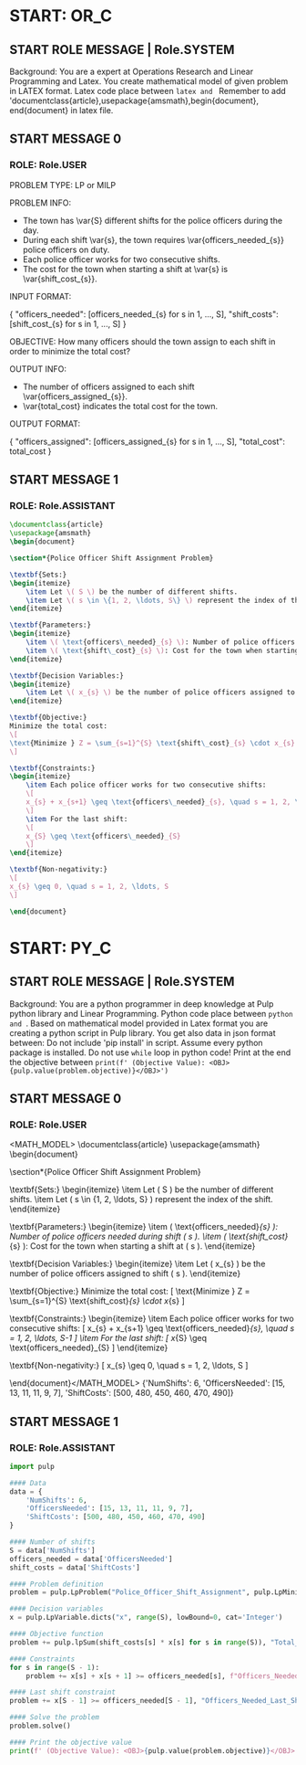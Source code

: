 # START: OR_C 
## START ROLE MESSAGE | Role.SYSTEM 
Background: You are a expert at Operations Research and Linear Programming and Latex. You create mathematical model of given problem in LATEX format. Latex code place between ```latex and ``` Remember to add 'documentclass{article},usepackage{amsmath},begin{document}, end{document} in latex file. 
## START MESSAGE 0 
### ROLE: Role.USER
<DESCRIPTION>
PROBLEM TYPE: LP or MILP

PROBLEM INFO:

- The town has \var{S} different shifts for the police officers during the day.
- During each shift \var{s}, the town requires \var{officers_needed_{s}} police officers on duty.
- Each police officer works for two consecutive shifts.
- The cost for the town when starting a shift at \var{s} is \var{shift_cost_{s}}.

INPUT FORMAT: 

{
    "officers_needed": [officers_needed_{s} for s in 1, ..., S],
    "shift_costs": [shift_cost_{s} for s in 1, ..., S]
}

OBJECTIVE: How many officers should the town assign to each shift in order to minimize the total cost?

OUTPUT INFO:

- The number of officers assigned to each shift \var{officers_assigned_{s}}.
- \var{total_cost} indicates the total cost for the town.

OUTPUT FORMAT:

{
    "officers_assigned": [officers_assigned_{s} for s in 1, ..., S],
    "total_cost": total_cost
}
</DESCRIPTION>


## START MESSAGE 1 
### ROLE: Role.ASSISTANT
```latex
\documentclass{article}
\usepackage{amsmath}
\begin{document}

\section*{Police Officer Shift Assignment Problem}

\textbf{Sets:}
\begin{itemize}
    \item Let \( S \) be the number of different shifts.
    \item Let \( s \in \{1, 2, \ldots, S\} \) represent the index of the shift.
\end{itemize}

\textbf{Parameters:}
\begin{itemize}
    \item \( \text{officers\_needed}_{s} \): Number of police officers needed during shift \( s \).
    \item \( \text{shift\_cost}_{s} \): Cost for the town when starting a shift at \( s \).
\end{itemize}

\textbf{Decision Variables:}
\begin{itemize}
    \item Let \( x_{s} \) be the number of police officers assigned to shift \( s \).
\end{itemize}

\textbf{Objective:}
Minimize the total cost:
\[
\text{Minimize } Z = \sum_{s=1}^{S} \text{shift\_cost}_{s} \cdot x_{s}
\]

\textbf{Constraints:}
\begin{itemize}
    \item Each police officer works for two consecutive shifts:
    \[
    x_{s} + x_{s+1} \geq \text{officers\_needed}_{s}, \quad s = 1, 2, \ldots, S-1
    \]
    \item For the last shift:
    \[
    x_{S} \geq \text{officers\_needed}_{S}
    \]
\end{itemize}

\textbf{Non-negativity:}
\[
x_{s} \geq 0, \quad s = 1, 2, \ldots, S
\]

\end{document}
```

# START: PY_C 
## START ROLE MESSAGE | Role.SYSTEM 
Background: You are a python programmer in deep knowledge at Pulp python library and Linear Programming. Python code place between ```python and ```. Based on mathematical model provided in Latex format you are creating a python script in Pulp library. You get also data in json format between: <DATA></DATA> Do not include 'pip install' in script. Assume every python package is installed. Do not use `while` loop in python code! Print at the end the objective between <OBJ></OBJ> `print(f' (Objective Value): <OBJ>{pulp.value(problem.objective)}</OBJ>')` 
## START MESSAGE 0 
### ROLE: Role.USER
<MATH_MODEL>
\documentclass{article}
\usepackage{amsmath}
\begin{document}

\section*{Police Officer Shift Assignment Problem}

\textbf{Sets:}
\begin{itemize}
    \item Let \( S \) be the number of different shifts.
    \item Let \( s \in \{1, 2, \ldots, S\} \) represent the index of the shift.
\end{itemize}

\textbf{Parameters:}
\begin{itemize}
    \item \( \text{officers\_needed}_{s} \): Number of police officers needed during shift \( s \).
    \item \( \text{shift\_cost}_{s} \): Cost for the town when starting a shift at \( s \).
\end{itemize}

\textbf{Decision Variables:}
\begin{itemize}
    \item Let \( x_{s} \) be the number of police officers assigned to shift \( s \).
\end{itemize}

\textbf{Objective:}
Minimize the total cost:
\[
\text{Minimize } Z = \sum_{s=1}^{S} \text{shift\_cost}_{s} \cdot x_{s}
\]

\textbf{Constraints:}
\begin{itemize}
    \item Each police officer works for two consecutive shifts:
    \[
    x_{s} + x_{s+1} \geq \text{officers\_needed}_{s}, \quad s = 1, 2, \ldots, S-1
    \]
    \item For the last shift:
    \[
    x_{S} \geq \text{officers\_needed}_{S}
    \]
\end{itemize}

\textbf{Non-negativity:}
\[
x_{s} \geq 0, \quad s = 1, 2, \ldots, S
\]

\end{document}</MATH_MODEL>
<DATA>
{'NumShifts': 6, 'OfficersNeeded': [15, 13, 11, 11, 9, 7], 'ShiftCosts': [500, 480, 450, 460, 470, 490]}</DATA>


## START MESSAGE 1 
### ROLE: Role.ASSISTANT
```python
import pulp

#### Data
data = {
    'NumShifts': 6,
    'OfficersNeeded': [15, 13, 11, 11, 9, 7],
    'ShiftCosts': [500, 480, 450, 460, 470, 490]
}

#### Number of shifts
S = data['NumShifts']
officers_needed = data['OfficersNeeded']
shift_costs = data['ShiftCosts']

#### Problem definition
problem = pulp.LpProblem("Police_Officer_Shift_Assignment", pulp.LpMinimize)

#### Decision variables
x = pulp.LpVariable.dicts("x", range(S), lowBound=0, cat='Integer')

#### Objective function
problem += pulp.lpSum(shift_costs[s] * x[s] for s in range(S)), "Total_Cost"

#### Constraints
for s in range(S - 1):
    problem += x[s] + x[s + 1] >= officers_needed[s], f"Officers_Needed_Constraint_{s+1}"

#### Last shift constraint
problem += x[S - 1] >= officers_needed[S - 1], "Officers_Needed_Last_Shift"

#### Solve the problem
problem.solve()

#### Print the objective value
print(f' (Objective Value): <OBJ>{pulp.value(problem.objective)}</OBJ>')
```

